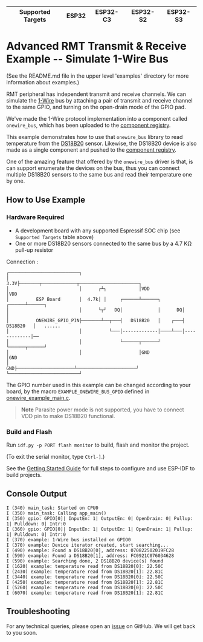| Supported Targets | ESP32 | ESP32-C3 | ESP32-S2 | ESP32-S3 |
| ----------------- | ----- | -------- | -------- | -------- |

# Advanced RMT Transmit & Receive Example -- Simulate 1-Wire Bus

(See the README.md file in the upper level 'examples' directory for more information about examples.)

RMT peripheral has independent transmit and receive channels. We can simulate the [1-Wire](https://www.analog.com/en/technical-articles/guide-to-1wire-communication.html) bus by attaching a pair of transmit and receive channel to the same GPIO, and turning on the open-drain mode of the GPIO pad.

We've made the 1-Wire protocol implementation into a component called `onewire_bus`, which has been uploaded to the [component registry](https://components.espressif.com/components/espressif/onewire_bus).

This example demonstrates how to use that `onewire_bus` library to read temperature from the [DS18B20](https://www.analog.com/media/en/technical-documentation/data-sheets/ds18b20.pdf) sensor. Likewise, the DS18B20 device is also made as a single component and pushed to the [component registry](https://components.espressif.com/components/espressif/ds18b20).

One of the amazing feature that offered by the `onewire_bus` driver is that, is can support enumerate the devices on the bus, thus you can connect multiple DS18B20 sensors to the same bus and read their temperature one by one.

## How to Use Example

### Hardware Required

* A development board with any supported Espressif SOC chip (see `Supported Targets` table above)
* One or more DS18B20 sensors connected to the same bus by a 4.7 KΩ pull-up resistor

Connection :

```plain
┌──────────────────────────┐
│                      3.3V├───────┬─────────────┬──────────────────────┐
│                          │      ┌┴┐            │VDD                   │VDD
│          ESP Board       │  4.7k│ │     ┌──────┴──────┐        ┌──────┴──────┐
│                          │      └┬┘   DQ│             │      DQ│             │
│          ONEWIRE_GPIO_PIN├───────┴──┬───┤   DS18B20   │    ┌───┤   DS18B20   │   ......
│                          │          └───│-------------│────┴───│-------------│──
│                          │              └──────┬──────┘        └──────┬──────┘
│                          │                     │GND                   │GND
│                       GND├─────────────────────┴──────────────────────┘
└──────────────────────────┘
```

The GPIO number used in this example can be changed according to your board, by the macro `EXAMPLE_ONEWIRE_BUS_GPIO` defined in [onewire_example_main.c](main/onewire_example_main.c).

> **Note**
> Parasite power mode is not supported, you have to connect VDD pin to make DS18B20 functional.

### Build and Flash

Run `idf.py -p PORT flash monitor` to build, flash and monitor the project.

(To exit the serial monitor, type ``Ctrl-]``.)

See the [Getting Started Guide](https://docs.espressif.com/projects/esp-idf/en/latest/get-started/index.html) for full steps to configure and use ESP-IDF to build projects.

## Console Output

```plain
I (340) main_task: Started on CPU0
I (350) main_task: Calling app_main()
I (350) gpio: GPIO[0]| InputEn: 1| OutputEn: 0| OpenDrain: 0| Pullup: 1| Pulldown: 0| Intr:0
I (360) gpio: GPIO[0]| InputEn: 1| OutputEn: 1| OpenDrain: 1| Pullup: 1| Pulldown: 0| Intr:0
I (370) example: 1-Wire bus installed on GPIO0
I (370) example: Device iterator created, start searching...
I (490) example: Found a DS18B20[0], address: 070822502019FC28
I (590) example: Found a DS18B20[1], address: FC0921C076034628
I (590) example: Searching done, 2 DS18B20 device(s) found
I (1620) example: temperature read from DS18B20[0]: 22.50C
I (2430) example: temperature read from DS18B20[1]: 22.81C
I (3440) example: temperature read from DS18B20[0]: 22.50C
I (4250) example: temperature read from DS18B20[1]: 22.81C
I (5260) example: temperature read from DS18B20[0]: 22.50C
I (6070) example: temperature read from DS18B20[1]: 22.81C
```

## Troubleshooting

For any technical queries, please open an [issue](https://github.com/espressif/esp-idf/issues) on GitHub. We will get back to you soon.
